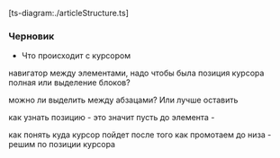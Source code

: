 [ts-diagram:./articleStructure.ts]


### Черновик

- Что происходит с курсором


навигатор между элементами, надо чтобы была позиция курсора полная или выделение блоков? 


можно ли выделить между абзацами? Или лучше оставить



как узнать позицию - это значит пусть до элемента - 

как понять куда курсор пойдет после того как промотаем до низа - решим по позиции курсора
